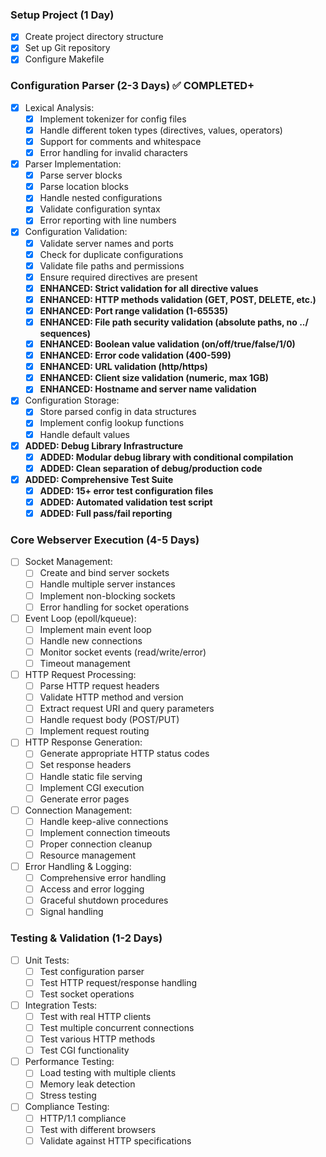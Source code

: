 ### Setup Project (1 Day)

- [x] Create project directory structure
- [x] Set up Git repository
- [x] Configure Makefile

### Configuration Parser (2-3 Days) ✅ COMPLETED+

- [x] Lexical Analysis:
  - [x] Implement tokenizer for config files
  - [x] Handle different token types (directives, values, operators)
  - [x] Support for comments and whitespace
  - [x] Error handling for invalid characters
- [x] Parser Implementation:
  - [x] Parse server blocks
  - [x] Parse location blocks
  - [x] Handle nested configurations
  - [x] Validate configuration syntax
  - [x] Error reporting with line numbers
- [x] Configuration Validation:
  - [x] Validate server names and ports
  - [x] Check for duplicate configurations
  - [x] Validate file paths and permissions
  - [x] Ensure required directives are present
  - [x] **ENHANCED: Strict validation for all directive values**
  - [x] **ENHANCED: HTTP methods validation (GET, POST, DELETE, etc.)**
  - [x] **ENHANCED: Port range validation (1-65535)**
  - [x] **ENHANCED: File path security validation (absolute paths, no ../ sequences)**
  - [x] **ENHANCED: Boolean value validation (on/off/true/false/1/0)**
  - [x] **ENHANCED: Error code validation (400-599)**
  - [x] **ENHANCED: URL validation (http/https)**
  - [x] **ENHANCED: Client size validation (numeric, max 1GB)**
  - [x] **ENHANCED: Hostname and server name validation**
- [x] Configuration Storage:
  - [x] Store parsed config in data structures
  - [x] Implement config lookup functions
  - [x] Handle default values
- [x] **ADDED: Debug Library Infrastructure**
  - [x] **ADDED: Modular debug library with conditional compilation**
  - [x] **ADDED: Clean separation of debug/production code**
- [x] **ADDED: Comprehensive Test Suite**
  - [x] **ADDED: 15+ error test configuration files**
  - [x] **ADDED: Automated validation test script**
  - [x] **ADDED: Full pass/fail reporting**

### Core Webserver Execution (4-5 Days)

- [ ] Socket Management:
  - [ ] Create and bind server sockets
  - [ ] Handle multiple server instances
  - [ ] Implement non-blocking sockets
  - [ ] Error handling for socket operations
- [ ] Event Loop (epoll/kqueue):
  - [ ] Implement main event loop
  - [ ] Handle new connections
  - [ ] Monitor socket events (read/write/error)
  - [ ] Timeout management
- [ ] HTTP Request Processing:
  - [ ] Parse HTTP request headers
  - [ ] Validate HTTP method and version
  - [ ] Extract request URI and query parameters
  - [ ] Handle request body (POST/PUT)
  - [ ] Implement request routing
- [ ] HTTP Response Generation:
  - [ ] Generate appropriate HTTP status codes
  - [ ] Set response headers
  - [ ] Handle static file serving
  - [ ] Implement CGI execution
  - [ ] Generate error pages
- [ ] Connection Management:
  - [ ] Handle keep-alive connections
  - [ ] Implement connection timeouts
  - [ ] Proper connection cleanup
  - [ ] Resource management
- [ ] Error Handling & Logging:
  - [ ] Comprehensive error handling
  - [ ] Access and error logging
  - [ ] Graceful shutdown procedures
  - [ ] Signal handling

### Testing & Validation (1-2 Days)

- [ ] Unit Tests:
  - [ ] Test configuration parser
  - [ ] Test HTTP request/response handling
  - [ ] Test socket operations
- [ ] Integration Tests:
  - [ ] Test with real HTTP clients
  - [ ] Test multiple concurrent connections
  - [ ] Test various HTTP methods
  - [ ] Test CGI functionality
- [ ] Performance Testing:
  - [ ] Load testing with multiple clients
  - [ ] Memory leak detection
  - [ ] Stress testing
- [ ] Compliance Testing:
  - [ ] HTTP/1.1 compliance
  - [ ] Test with different browsers
  - [ ] Validate against HTTP specifications

